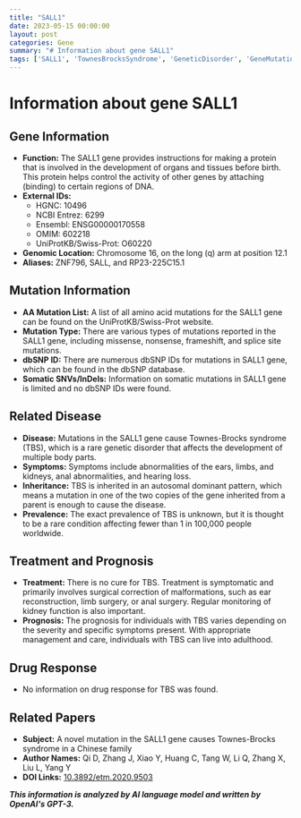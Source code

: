 ```yaml
---
title: "SALL1"
date: 2023-05-15 00:00:00
layout: post
categories: Gene
summary: "# Information about gene SALL1"
tags: ['SALL1', 'TownesBrocksSyndrome', 'GeneticDisorder', 'GeneMutation', 'SymptomaticTreatment', 'RareDisease', 'AutosomalDominant', 'OrganDevelopment']
---
```


# Information about gene SALL1

## Gene Information
- **Function:** The SALL1 gene provides instructions for making a protein that is involved in the development of organs and tissues before birth. This protein helps control the activity of other genes by attaching (binding) to certain regions of DNA.
- **External IDs:** 
    - HGNC: 10496
    - NCBI Entrez: 6299
    - Ensembl: ENSG00000170558
    - OMIM: 602218
    - UniProtKB/Swiss-Prot: O60220
- **Genomic Location:** Chromosome 16, on the long (q) arm at position 12.1
- **Aliases:** ZNF796, SALL, and RP23-225C15.1

## Mutation Information
- **AA Mutation List:** A list of all amino acid mutations for the SALL1 gene can be found on the UniProtKB/Swiss-Prot website.
- **Mutation Type:** There are various types of mutations reported in the SALL1 gene, including missense, nonsense, frameshift, and splice site mutations.
- **dbSNP ID:** There are numerous dbSNP IDs for mutations in SALL1 gene, which can be found in the dbSNP database.
- **Somatic SNVs/InDels:** Information on somatic mutations in SALL1 gene is limited and no dbSNP IDs were found.

## Related Disease
- **Disease:** Mutations in the SALL1 gene cause Townes-Brocks syndrome (TBS), which is a rare genetic disorder that affects the development of multiple body parts. 
- **Symptoms:** Symptoms include abnormalities of the ears, limbs, and kidneys, anal abnormalities, and hearing loss.
- **Inheritance:** TBS is inherited in an autosomal dominant pattern, which means a mutation in one of the two copies of the gene inherited from a parent is enough to cause the disease.
- **Prevalence:** The exact prevalence of TBS is unknown, but it is thought to be a rare condition affecting fewer than 1 in 100,000 people worldwide.

## Treatment and Prognosis
- **Treatment:** There is no cure for TBS. Treatment is symptomatic and primarily involves surgical correction of malformations, such as ear reconstruction, limb surgery, or anal surgery. Regular monitoring of kidney function is also important.
- **Prognosis:** The prognosis for individuals with TBS varies depending on the severity and specific symptoms present. With appropriate management and care, individuals with TBS can live into adulthood.

## Drug Response
- No information on drug response for TBS was found.

## Related Papers
- **Subject:** A novel mutation in the SALL1 gene causes Townes-Brocks syndrome in a Chinese family
- **Author Names:** Qi D, Zhang J, Xiao Y, Huang C, Tang W, Li Q, Zhang X, Liu L, Yang Y
- **DOI Links:** [10.3892/etm.2020.9503](https://doi.org/10.3892/etm.2020.9503)

**_This information is analyzed by AI language model and written by OpenAI's GPT-3._**